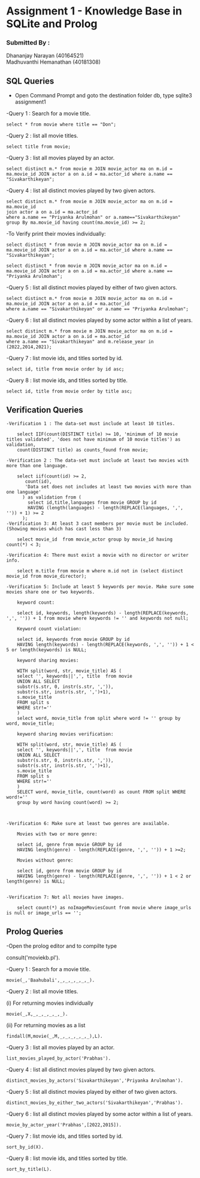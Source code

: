 # Assignment 1 - Knowledge Base in SQLite and Prolog

### Submitted By :
Dhananjay Narayan (40164521)
</br>
Madhuvanthi Hemanathan (40181308)

## SQL Queries

- Open Command Prompt and goto the destination folder db, type sqlite3 assignment1

-Query 1 :  Search for a movie title.
            
    select * from movie where title == "Don";
            
-Query 2 :  list all movie titles.

    select title from movie;
            
 -Query 3 :  list all movies played by an actor.

    select distinct m.* from movie m JOIN movie_actor ma on m.id = ma.movie_id JOIN actor a on a.id = ma.actor_id where a.name == "Sivakarthikeyan"; 
            
 -Query 4 : list all distinct movies played by two given actors.
    
    select distinct m.* from movie m JOIN movie_actor ma on m.id = ma.movie_id
	join actor a on a.id = ma.actor_id 
    where a.name == "Priyanka Arulmohan" or a.name=="Sivakarthikeyan"
    group By ma.movie_id having count(ma.movie_id) >= 2;
    
-To Verify print their movies individually:
    
    select distinct * from movie m JOIN movie_actor ma on m.id = ma.movie_id JOIN actor a on a.id = ma.actor_id where a.name == "Sivakarthikeyan"; 
    
    select distinct * from movie m JOIN movie_actor ma on m.id = ma.movie_id JOIN actor a on a.id = ma.actor_id where a.name == "Priyanka Arulmohan";
    
 -Query 5 : list all distinct movies played by either of two given actors.
 
    select distinct m.* from movie m JOIN movie_actor ma on m.id = ma.movie_id JOIN actor a on a.id = ma.actor_id 
    where a.name == "Sivakarthikeyan" or a.name == "Priyanka Arulmohan";
 
 -Query 6 : list all distinct movies played by some actor within a list of years.
    
    select distinct m.* from movie m JOIN movie_actor ma on m.id = ma.movie_id JOIN actor a on a.id = ma.actor_id 
    where a.name == "Sivakarthikeyan" and m.release_year in (2022,2014,2021);
 
 -Query 7 : list movie ids, and titles sorted by id.
    
    select id, title from movie order by id asc;
 
 -Query 8 : list movie ids, and titles sorted by title.
 
    select id, title from movie order by title asc;
    
    
## Verification Queries

	-Verification 1 : The data-set must include at least 10 titles.

		select IIF(count(DISTINCT title) >= 10, 'minimum of 10 movie titles validated', 'does not have minimum of 10 movie titles') as validation,
		count(DISTINCT title) as counts_found from movie;

	-Verification 2 : The data-set must include at least two movies with more than one language.

		select iif(count(id) >= 2, 
		   count(id),
		   'Data set does not includes at least two movies with more than one language'
		  ) as validation from (
		    select id,title,languages from movie GROUP by id 
		    HAVING (length(languages) - length(REPLACE(languages, ',', '')) + 1) >= 2
		  );
	-Verification 3: At least 3 cast members per movie must be included. (Showing movies which has cast less than 3)

		select movie_id  from movie_actor group by movie_id having count(*) < 3;

	-Verification 4: There must exist a movie with no director or writer info.

		select m.title from movie m where m.id not in (select distinct movie_id from movie_director);

	-Verification 5: Include at least 5 keywords per movie. Make sure some movies share one or two keywords.

		keyword count:

		select id, keywords, length(keywords) - length(REPLACE(keywords, ',', '')) + 1 from movie where keywords != '' and keywords not null;

		Keyword count violation:

		select id, keywords from movie GROUP by id 
		HAVING length(keywords) - length(REPLACE(keywords, ',', '')) + 1 < 5 or length(keywords) is NULL;

		keyword sharing movies:

		WITH split(word, str, movie_title) AS (
		select '', keywords||',', title  from movie
		UNION ALL SELECT
		substr(s.str, 0, instr(s.str, ',')),
		substr(s.str, instr(s.str, ',')+1),
		s.movie_title
		FROM split s
		WHERE str!=''
		)
		select word, movie_title from split where word != '' group by word, movie_title;

		keyword sharing movies verification:

		WITH split(word, str, movie_title) AS (
		select '', keywords||',', title  from movie
		UNION ALL SELECT
		substr(s.str, 0, instr(s.str, ',')),
		substr(s.str, instr(s.str, ',')+1),
		s.movie_title
		FROM split s
		WHERE str!=''
		)
		SELECT word, movie_title, count(word) as count FROM split WHERE word!='' 
		group by word having count(word) >= 2;



	-Verification 6: Make sure at least two genres are available.

		Movies with two or more genre:

		select id, genre from movie GROUP by id 
		HAVING length(genre) - length(REPLACE(genre, ',', '')) + 1 >=2;

		Movies without genre:

		select id, genre from movie GROUP by id 
		HAVING length(genre) - length(REPLACE(genre, ',', '')) + 1 < 2 or length(genre) is NULL;


	-Verification 7: Not all movies have images.

		select count(*) as noImageMoviesCount from movie where image_urls is null or image_urls == '';

## Prolog Queries

-Open the prolog editor and to compilte type 

consult('moviekb.pl'). 

-Query 1 : Search for a movie title.


    movie(_,'Baahubali',_,_,_,_,_,_).

-Query 2 : list all movie titles.

 (i) For returning movies individually
 
    movie(_,X,_,_,_,_,_,_).
 (ii) For returning movies as a list
 
    findall(M,movie(_,M,_,_,_,_,_,_),L).
      
 -Query 3 : list all movies played by an actor.
 
 
    list_movies_played_by_actor('Prabhas').
   
 -Query 4 : list all distinct movies played by two given actors.
 
 
    distinct_movies_by_actors('Sivakarthikeyan','Priyanka Arulmohan').
   
 -Query 5 : list all distinct movies played by either of two given actors.
 
 
    distinct_movies_by_either_two_actors('Sivakarthikeyan','Prabhas').
   
 -Query 6 : list all distinct movies played by some actor within a list of years.
 
 
    movie_by_actor_year('Prabhas',[2022,2015]). 
    
 -Query 7 : list movie ids, and titles sorted by id.
 
    sort_by_id(X).
    
 -Query 8 : list movie ids, and titles sorted by title.
 
    sort_by_title(L).
    



